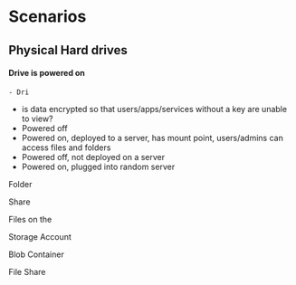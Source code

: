 # Scenarios

## Physical Hard drives

#### Drive is powered on 
    - Dri
  - is data encrypted so that users/apps/services without a key are unable to view?
- Powered off 
- Powered on, deployed to a server, has mount point, users/admins can access files and folders
- Powered off, not deployed on a server
- Powered on, plugged into random server

Folder

Share

Files on the 

Storage Account

Blob Container

File Share 
